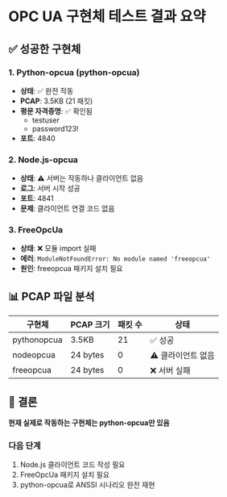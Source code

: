 # OPC UA 구현체 테스트 결과 요약

## ✅ 성공한 구현체

### 1. Python-opcua (python-opcua)
- **상태**: ✅ 완전 작동
- **PCAP**: 3.5KB (21 패킷)
- **평문 자격증명**: ✅ 확인됨
  - testuser
  - password123!
- **포트**: 4840

### 2. Node.js-opcua
- **상태**: ⚠️ 서버는 작동하나 클라이언트 없음
- **로그**: 서버 시작 성공
- **포트**: 4841
- **문제**: 클라이언트 연결 코드 없음

### 3. FreeOpcUa
- **상태**: ❌ 모듈 import 실패
- **에러**: `ModuleNotFoundError: No module named 'freeopcua'`
- **원인**: freeopcua 패키지 설치 필요

## 📊 PCAP 파일 분석

| 구현체 | PCAP 크기 | 패킷 수 | 상태 |
|--------|-----------|---------|------|
| pythonopcua | 3.5KB | 21 | ✅ 성공 |
| nodeopcua | 24 bytes | 0 | ⚠️ 클라이언트 없음 |
| freeopcua | 24 bytes | 0 | ❌ 서버 실패 |

## 🎯 결론

**현재 실제로 작동하는 구현체는 python-opcua만 있음**

### 다음 단계
1. Node.js 클라이언트 코드 작성 필요
2. FreeOpcUa 패키지 설치 필요
3. python-opcua로 ANSSI 시나리오 완전 재현
